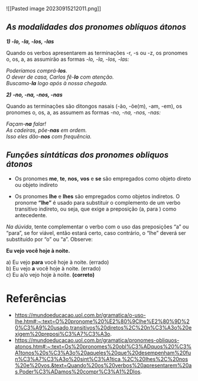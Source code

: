 ![[Pasted image 20230915212011.png]]

## _**As modalidades dos pronomes oblíquos átonos**_
_**1) -lo, -la, -los, -las**_

Quando os verbos apresentarem as terminações -r, -s ou -z, os pronomes o, os, a, as assumirão as formas _-lo, -la, -los, -las:_

_Poderíamos comprá-**los**.  
O dever de casa, Carlos fê-**lo** com atenção._  
_Buscamo-**la** logo após à nossa chegada._

_**2)**_ _**-no, -na, -nos, -nas**_

Quando as terminações são ditongos nasais (-ão, -õe(m), -am, -em), os pronomes o, os, a, as assumem as formas _-no, -na, -nos, -nas:_

_Façam-**na** falar!  
As cadeiras, põe-**nas** em ordem._  
_Isso eles dão-**nos** com frequência._

##  _**Funções sintáticas dos pronomes obliquos átonos**_

- Os pronomes **me**, **te**, **nos,** **vos** e **se** são empregados como objeto direto ou objeto indireto

- Os pronomes **lhe** e **lhes** são empregados como objetos indiretos.
  O pronome **“lhe”** é usado para substituir o complemento de um verbo transitivo indireto, ou seja, que exige a preposição (a, para ) como antecedente.
  
_Na dúvida_, tente complementar o verbo com o uso das preposições “a” ou “para”, se for viável, então estará certo, caso contrário, o “lhe” deverá ser substituído por “o” ou “a”. Observe:  
  
**Eu vejo você hoje à noite.**  
  
a) Eu vejo **para** você hoje à noite. (errado)  
b) Eu vejo **a** você hoje à noite. (errado)  
c) Eu a/o vejo hoje à noite. **(correto)**



# Referências
- https://mundoeducacao.uol.com.br/gramatica/o-uso-lhe.htm#:~:text=O%20pronome%20%E2%80%9Clhe%E2%80%9D%20%C3%A9%20usado,transitivos%20diretos%2C%20n%C3%A3o%20exigem%20preposi%C3%A7%C3%A3o.
- https://mundoeducacao.uol.com.br/gramatica/pronomes-obliquos-atonos.htm#:~:text=Os%20pronomes%20obl%C3%ADquos%20%C3%A1tonos%20s%C3%A3o%20aqueles%20que%20desempenham%20fun%C3%A7%C3%A3o%20sint%C3%A1tica,%2C%20lhes%2C%20nos%20e%20vos.&text=Quando%20os%20verbos%20apresentarem%20as,Poder%C3%ADamos%20compr%C3%A1%2Dlos.